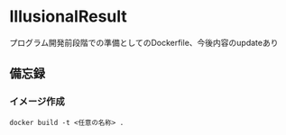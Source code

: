 # IllusionalResult

プログラム開発前段階での準備としてのDockerfile、今後内容のupdateあり

## 備忘録

### イメージ作成
```
docker build -t <任意の名称> .
```

